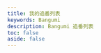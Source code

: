 ```yaml
---
title: 我的追番列表
keywords: Bangumi
description: Bangumi 追番列表
toc: false
aside: false
---
```


<ValaxyBangumi />
